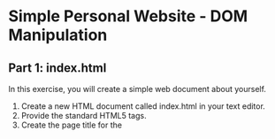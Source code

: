# Simple Personal Website - DOM Manipulation
## Part 1: index.html

In this exercise, you will create a simple web document about yourself.
1. Create a new HTML document called index.html in your text editor.
2. Provide the standard HTML5 tags.
3. Create the page title for the <title> tags (e.g. My Profile)
4. Create a \<header\> tag
5. In the <header> tag, include an image of yourself or a logo of your choosing. You can use any
image you currently own or download something free from the internet.
6. Include a motto, word, or phrase about the page (see my sample below)
7. Create a top navigation menu using the \<nav\> tags and include links to these pages: about.html,
contact.html, portfolio.html
These are just placeholders and creating them is not required. The navigation links should be
created using the unorder list element (e.g. \<ul\>…\</ul\>).
8. In the \<main\> section of your document, include one or two paragraphs about your page.
9. In a new \<section\>, create a video element and use the link of one of the videos found here:
http://apollo.gtc.edu/~hurc/152-182/video/
10. Create an audio element and link to a sample vidoe file found here:
http://apollo.gtc.edu/~hurc/152-182/podcast/
You can also create your own if you wish.
11. Outside of the \<main\> tag, provide a footer section for your page. It should include common
content such as copyright date, text, etc.
12. Save the document
13. Open the index.html file on your Web browser. Your page should look plain and simple like my
sample below.

## Part 2:  main.css
In this exercise, you will style the index.html file in Part 1 using CSS.
1. Create and save a CSS stylesheet called main.css in your text editor.
2. Link this external stylesheet to your index.html file in Part 1.
3. Look at the sample screen shot below and code your CSS stylesheet to give format your site.
4. The logo/image is floated left and the motto is floated right
5. The navigation menu has a grey background color and the links are centered
6. Style the \<ul\> to remove the default bullet points
7. Style the \<li\> to display an inline-block and give some margins around them
8. Style the \<a\> tags to remove the underline display
9. Give a default color to the link (e.g. always stays blue)
10. When you hover over the link it should change to a different color other than the default (e.g.
red)
11. Give the footer a background color and center the text
12. Save the document
13. Open the index.html file on your Web browser. Verify that the result has applied to the index
page. Yours could be different and it doesn't have to match mine.
  
## Part 3. main.js
In this exercise, you will create a JavaScript file to provide interactions with the index.html page. We’re
going to create just a simple event to show and hide the multimedia content using JavaScript.

1. Create a new JavaScript file called main.js in your text editor.
2. Link this external script to the head section of your HTML page.
3. Open the index.html file in your text editor
4. Under the Multimedia Content, create two buttons: Show and Hide
5. Wrap these two buttons in a \<div\> tag and style the buttons to give them margins round and
enlarge the font size. Here’s a sample of what they may look like this:
6. Provide an “id” attribute for the \<video\> and \<audio\> tags. We’ll use the “id” in JavaScript to
show and hide their content.
7. Now, open the main.js file and write the functions and statements to show and hide both the
video and podcast when the buttons are clicked.
8. Save the document.
9. Open the index.html file in your Web browser. Verify that the buttons work as expected.
Correct any errors if necessary.
